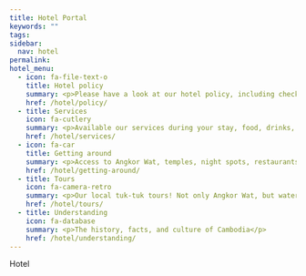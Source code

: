 ```yaml
---
title: Hotel Portal
keywords: ""
tags:
sidebar:
  nav: hotel
permalink:
hotel_menu:
  - icon: fa-file-text-o
    title: Hotel policy
    summary: <p>Please have a look at our hotel policy, including checkout time, opening hours, etc</p>
    href: /hotel/policy/
  - title: Services
    icon: fa-cutlery
    summary: <p>Available our services during your stay, food, drinks, common spaces, utilities.</p>
    href: /hotel/services/
  - icon: fa-car
    title: Getting around
    summary: <p>Access to Angkor Wat, temples, night spots, restaurants, markets, and more!</p>
    href: /hotel/getting-around/
  - title: Tours
    icon: fa-camera-retro
    summary: <p>Our local tuk-tuk tours! Not only Angkor Wat, but water reservoirs, local markets.</p>
    href: /hotel/tours/
  - title: Understanding
    icon: fa-database
    summary: <p>The history, facts, and culture of Cambodia</p>
    href: /hotel/understanding/
---
```


Hotel
